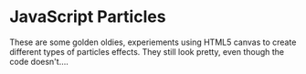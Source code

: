 JavaScript Particles
=========

These are some golden oldies, experiements using HTML5 canvas to create different types of particles effects. 
They still look pretty, even though the code doesn't....
